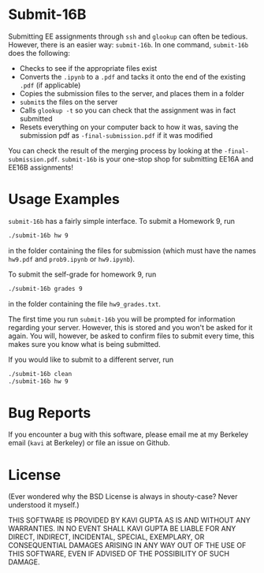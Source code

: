 # Submit-16B

Submitting EE assignments through `ssh` and `glookup` can often be tedious. However, there is an easier way: `submit-16b`. In one command, `submit-16b` does the following:

 - Checks to see if the appropriate files exist
 - Converts the `.ipynb` to a `.pdf` and tacks it onto the end of the existing `.pdf` (if applicable)
 - Copies the submission files to the server, and places them in a folder
 - `submit`s the files on the server
 - Calls `glookup -t` so you can check that the assignment was in fact submitted
 - Resets everything on your computer back to how it was, saving the submission pdf as `-final-submission.pdf` if it was modified

You can check the result of the merging process by looking at the `-final-submission.pdf`. `submit-16b` is your one-stop shop for submitting EE16A and EE16B assignments!

# Usage Examples

`submit-16b` has a fairly simple interface. To submit a Homework 9, run

```sh
./submit-16b hw 9
```

in the folder containing the files for submission (which must have the names `hw9.pdf` and `prob9.ipynb` or `hw9.ipynb`).

To submit the self-grade for homework 9, run

```sh
./submit-16b grades 9
```

in the folder containing the file `hw9_grades.txt`.

The first time you run `submit-16b` you will be prompted for information regarding your server. However, this is stored and you won't be asked for it again. You will, however, be asked to confirm files to submit every time, this makes sure you know what is being submitted.

If you would like to submit to a different server, run

```sh
./submit-16b clean
./submit-16b hw 9
```

# Bug Reports

If you encounter a bug with this software, please email me at my Berkeley email (`kavi` at Berkeley) or file an issue on Github.

# License

(Ever wondered why the BSD License is always in shouty-case? Never understood it myself.)

THIS SOFTWARE IS PROVIDED BY KAVI GUPTA AS IS AND WITHOUT ANY WARRANTIES. IN NO EVENT SHALL KAVI GUPTA BE LIABLE FOR ANY DIRECT, INDIRECT, INCIDENTAL, SPECIAL, EXEMPLARY, OR CONSEQUENTIAL DAMAGES ARISING IN ANY WAY OUT OF THE USE OF THIS SOFTWARE, EVEN IF ADVISED OF THE POSSIBILITY OF SUCH DAMAGE.
